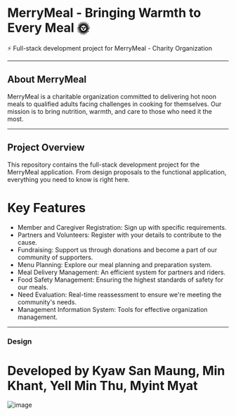 # MerryMeal - Bringing Warmth to Every Meal 🌞

⚡ Full-stack development project for MerryMeal - Charity Organization

---

## About MerryMeal

MerryMeal is a charitable organization committed to delivering hot noon meals to qualified adults facing challenges in cooking for themselves. Our mission is to bring nutrition, warmth, and care to those who need it the most.

---

## Project Overview

This repository contains the full-stack development project for the MerryMeal application. From design proposals to the functional application, everything you need to know is right here.

# Key Features

- Member and Caregiver Registration: Sign up with specific requirements.
- Partners and Volunteers: Register with your details to contribute to the cause.
- Fundraising: Support us through donations and become a part of our community of supporters.
- Menu Planning: Explore our meal planning and preparation system.
- Meal Delivery Management: An efficient system for partners and riders.
- Food Safety Management: Ensuring the highest standards of safety for our meals.
- Need Evaluation: Real-time reassessment to ensure we're meeting the community's needs.
- Management Information System: Tools for effective organization management.

---

### Design

# Developed by Kyaw San Maung, Min Khant, Yell Min Thu, Myint Myat

![image](https://github.com/Rayy-007/meals-on-wheel-project/assets/113674028/d30a489b-f4c9-4f85-94ef-cd3b9e972ec5)




